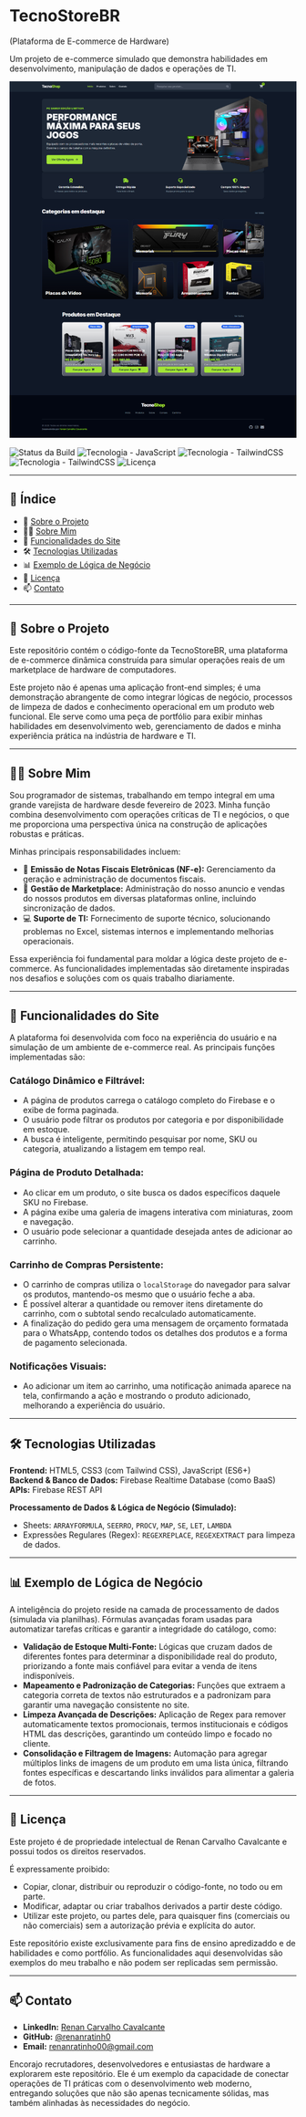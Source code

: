 # TecnoStoreBR  
(Plataforma de E-commerce de Hardware)

Um projeto de e-commerce simulado que demonstra habilidades em desenvolvimento, manipulação de dados e operações de TI.

![Screenshot da aplicação](screencapture.png)

<!-- Badges -->
![Status da Build](https://img.shields.io/badge/build-HTML-brightgreen) ![Tecnologia - JavaScript](https://img.shields.io/badge/tech-JavaScript-yellow)  ![Tecnologia - TailwindCSS](https://img.shields.io/badge/tech-TailwindCSS-blueviolet)  
![Tecnologia - TailwindCSS](https://img.shields.io/badge/tech-CSS-blue)  ![Licença](https://img.shields.io/badge/license-firebase-red)





---

## 📖 Índice
- 📝 [Sobre o Projeto](#-sobre-o-projeto)  
- 👨‍💻 [Sobre Mim](#-sobre-mim)  
- 🚀 [Funcionalidades do Site](#-funcionalidades-do-site)  
- 🛠️ [Tecnologias Utilizadas](#-tecnologias-utilizadas)  
- 📊 [Exemplo de Lógica de Negócio](#-exemplo-de-lógica-de-negócio)  
- 📜 [Licença](#-licença)  
- 📫 [Contato](#-contato)  



---

## 📝 Sobre o Projeto
Este repositório contém o código-fonte da TecnoStoreBR, uma plataforma de e-commerce dinâmica construída para simular operações reais de um marketplace de hardware de computadores.

Este projeto não é apenas uma aplicação front-end simples; é uma demonstração abrangente de como integrar lógicas de negócio, processos de limpeza de dados e conhecimento operacional em um produto web funcional. Ele serve como uma peça de portfólio para exibir minhas habilidades em desenvolvimento web, gerenciamento de dados e minha experiência prática na indústria de hardware e TI.

---

## 👨‍💻 Sobre Mim
Sou programador de sistemas, trabalhando em tempo integral em uma grande varejista de hardware desde fevereiro de 2023. Minha função combina desenvolvimento com operações críticas de TI e negócios, o que me proporciona uma perspectiva única na construção de aplicações robustas e práticas.

Minhas principais responsabilidades incluem:

- 🧾 **Emissão de Notas Fiscais Eletrônicas (NF-e):** Gerenciamento da geração e administração de documentos fiscais.  
- 🛒 **Gestão de Marketplace:** Administração do nosso anuncio e vendas do nossos produtos em diversas plataformas online, incluindo sincronização de dados.  
- 💻 **Suporte de TI:** Fornecimento de suporte técnico, solucionando problemas no Excel, sistemas internos e implementando melhorias operacionais.

Essa experiência foi fundamental para moldar a lógica deste projeto de e-commerce. As funcionalidades implementadas são diretamente inspiradas nos desafios e soluções com os quais trabalho diariamente.

---

## 🚀 Funcionalidades do Site
A plataforma foi desenvolvida com foco na experiência do usuário e na simulação de um ambiente de e-commerce real. As principais funções implementadas são:

### Catálogo Dinâmico e Filtrável:
- A página de produtos carrega o catálogo completo do Firebase e o exibe de forma paginada.  
- O usuário pode filtrar os produtos por categoria e por disponibilidade em estoque.  
- A busca é inteligente, permitindo pesquisar por nome, SKU ou categoria, atualizando a listagem em tempo real.

### Página de Produto Detalhada:
- Ao clicar em um produto, o site busca os dados específicos daquele SKU no Firebase.  
- A página exibe uma galeria de imagens interativa com miniaturas, zoom e navegação.  
- O usuário pode selecionar a quantidade desejada antes de adicionar ao carrinho.

### Carrinho de Compras Persistente:
- O carrinho de compras utiliza o `localStorage` do navegador para salvar os produtos, mantendo-os mesmo que o usuário feche a aba.  
- É possível alterar a quantidade ou remover itens diretamente do carrinho, com o subtotal sendo recalculado automaticamente.  
- A finalização do pedido gera uma mensagem de orçamento formatada para o WhatsApp, contendo todos os detalhes dos produtos e a forma de pagamento selecionada.

### Notificações Visuais:
- Ao adicionar um item ao carrinho, uma notificação animada aparece na tela, confirmando a ação e mostrando o produto adicionado, melhorando a experiência do usuário.

---

## 🛠️ Tecnologias Utilizadas
**Frontend:** HTML5, CSS3 (com Tailwind CSS), JavaScript (ES6+)  
**Backend & Banco de Dados:** Firebase Realtime Database (como BaaS)  
**APIs:** Firebase REST API

**Processamento de Dados & Lógica de Negócio (Simulado):**  
-  Sheets: `ARRAYFORMULA`, `SEERRO`, `PROCV`, `MAP`, `SE`, `LET`, `LAMBDA`  
- Expressões Regulares (Regex): `REGEXREPLACE`, `REGEXEXTRACT` para limpeza de dados.

---

## 📊 Exemplo de Lógica de Negócio
A inteligência do projeto reside na camada de processamento de dados (simulada via planilhas). Fórmulas avançadas foram usadas para automatizar tarefas críticas e garantir a integridade do catálogo, como:

- **Validação de Estoque Multi-Fonte:** Lógicas que cruzam dados de diferentes fontes para determinar a disponibilidade real do produto, priorizando a fonte mais confiável para evitar a venda de itens indisponíveis.  
- **Mapeamento e Padronização de Categorias:** Funções que extraem a categoria correta de textos não estruturados e a padronizam para garantir uma navegação consistente no site.  
- **Limpeza Avançada de Descrições:** Aplicação de Regex para remover automaticamente textos promocionais, termos institucionais e códigos HTML das descrições, garantindo um conteúdo limpo e focado no cliente.  
- **Consolidação e Filtragem de Imagens:** Automação para agregar múltiplos links de imagens de um produto em uma lista única, filtrando fontes específicas e descartando links inválidos para alimentar a galeria de fotos.

---

## 📜 Licença
Este projeto é de propriedade intelectual de Renan Carvalho Cavalcante e possui todos os direitos reservados.

É expressamente proibido:

- Copiar, clonar, distribuir ou reproduzir o código-fonte, no todo ou em parte.  
- Modificar, adaptar ou criar trabalhos derivados a partir deste código.  
- Utilizar este projeto, ou partes dele, para quaisquer fins (comerciais ou não comerciais) sem a autorização prévia e explícita do autor.

Este repositório existe exclusivamente para fins de ensino apredizaddo e de habilidades e como portfólio. As funcionalidades aqui desenvolvidas são exemplos do meu trabalho e não podem ser replicadas sem permissão.

---

## 📫 Contato
- **LinkedIn:** [Renan Carvalho Cavalcante](https://www.linkedin.com/in/renan-carvalho-cavalcante-74095b237/)  
- **GitHub:** [@renanratinh0](https://github.com/renanratinh0)  
- **Email:** renanratinho00@gmail.com

Encorajo recrutadores, desenvolvedores e entusiastas de hardware a explorarem este repositório. Ele é um exemplo da capacidade de conectar operações de TI práticas com o desenvolvimento web moderno, entregando soluções que não são apenas tecnicamente sólidas, mas também alinhadas às necessidades do negócio.
